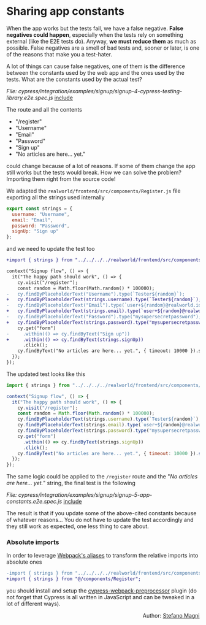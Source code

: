 # Sharing app constants

When the app works but the tests fail, we have a false negative. **False negatives could happen**, especially when the tests rely on something external (like the E2E tests do). Anyway, **we must reduce them** as much as possible. False negatives are a smell of bad tests and, sooner or later, is one of the reasons that make you a test-hater.

A lot of things can cause false negatives, one of them is the difference between the constants used by the web app and the ones used by the tests. What are the constants used by the actual test?

<i>File: cypress/integration/examples/signup/signup-4-cypress-testing-library.e2e.spec.js</i>
[include](../cypress/integration/examples/signup/signup-4-cypress-testing-library.e2e.spec.js)

The route and all the contents

- "/register"
- "Username"
- "Email"
- "Password"
- "Sign up"
- "No articles are here... yet."

could change because of a lot of reasons. If some of them change the app still works but the tests would break. How we can solve the problem? Importing them right from the source code!

We adapted the `realworld/frontend/src/components/Register.js` file exporting all the strings used internally

```javascript
export const strings = {
  username: "Username",
  email: "Email",
  password: "Password",
  signUp: "Sign up"
};
```

and we need to update the test too

```diff
+import { strings } from "../../../../realworld/frontend/src/components/Register";

context("Signup flow", () => {
  it("The happy path should work", () => {
    cy.visit("/register");
    const random = Math.floor(Math.random() * 100000);
-   cy.findByPlaceholderText("Username").type(`Tester${random}`);
+   cy.findByPlaceholderText(strings.username).type(`Tester${random}`);
-   cy.findByPlaceholderText("Email").type(`user+${random}@realworld.io`);
+   cy.findByPlaceholderText(strings.email).type(`user+${random}@realworld.io`);
-   cy.findByPlaceholderText("Password").type("mysupersecretpassword");
+   cy.findByPlaceholderText(strings.password).type("mysupersecretpassword");
    cy.get("form")
-     .within(() => cy.findByText("Sign up"))
+     .within(() => cy.findByText(strings.signUp))
      .click();
    cy.findByText("No articles are here... yet.", { timeout: 10000 }).should("be.visible");
  });
});
```

The updated test looks like this

```javascript
import { strings } from "../../../../realworld/frontend/src/components/Register";

context("Signup flow", () => {
  it("The happy path should work", () => {
    cy.visit("/register");
    const random = Math.floor(Math.random() * 100000);
    cy.findByPlaceholderText(strings.username).type(`Tester${random}`);
    cy.findByPlaceholderText(strings.email).type(`user+${random}@realworld.io`);
    cy.findByPlaceholderText(strings.password).type("mysupersecretpassword");
    cy.get("form")
      .within(() => cy.findByText(strings.signUp))
      .click();
    cy.findByText("No articles are here... yet.", { timeout: 10000 }).should("be.visible");
  });
});
```

The same logic could be applied to the `/register` route and the "_No articles are here... yet._" string, the final test is the following

<i>File: cypress/integration/examples/signup/signup-5-app-constants.e2e.spec.js</i>
[include](../cypress/integration/examples/signup/signup-5-app-constants.e2e.spec.js)

The result is that if you update some of the above-cited constants because of whatever reasons... You do not have to update the test accordingly and they still work as expected, one less thing to care about.

### Absolute imports

In order to leverage [Webpack's aliases](https://webpack.js.org/configuration/resolve/#resolvealias) to transform the relative imports into absolute ones

```diff
-import { strings } from "../../../../realworld/frontend/src/components/Register";
+import { strings } from "@/components/Register";
```

you should install and setup the [cypress-webpack-preprocessor](https://github.com/cypress-io/cypress-webpack-preprocessor) plugin (do not forget that Cypress is all written in JavaScript and can be tweaked in a lot of different ways).

<p style='text-align: right;'>Author: <a href="about-us.md#stefano-magni">Stefano Magni</a></p>
